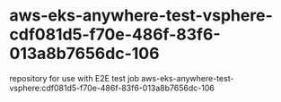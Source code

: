 # aws-eks-anywhere-test-vsphere-cdf081d5-f70e-486f-83f6-013a8b7656dc-106
repository for use with E2E test job aws-eks-anywhere-test-vsphere:cdf081d5-f70e-486f-83f6-013a8b7656dc-106
